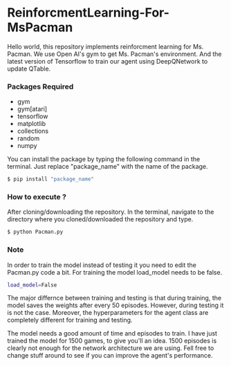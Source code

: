 # ReinforcmentLearning-For-MsPacman

Hello world, this repository implements reinforcment learning for Ms. Pacman. 
We use Open AI's gym to get Ms. Pacman's environment. 
And the latest version of Tensorflow to train our agent using DeepQNetwork to update QTable.

### Packages Required 

- gym
- gym[atari]
- tensorflow
- matplotlib
- collections
- random
- numpy

You can install the package by typing the following command in the terminal. Just replace "package_name" with the name of the package.
```sh
$ pip install "package_name"
```
### How to execute ?
After cloning/downloading the repository. In the terminal, navigate to the directory where you cloned/downloaded the repository and type. 

```sh
$ python Pacman.py
```

### Note
In order to train the model instead of testing it you need to edit the Pacman.py code a bit. For training the model load_model needs to be false.
```sh
load_model=False
```

The major differnce between training and testing is that during training, the model saves the weights after every 50 episodes. However, during testing it is not the case. Moreover, the hyperparameters for the agent class are completely different for training and testing. 

The model needs a good amount of time and episodes to train. I have just trained the model for 1500 games, to give you'll an idea. 1500 episodes is clearly not enough for the network architecture we are using. Fell free to change stuff around to see if you can improve the agent's performance.  
